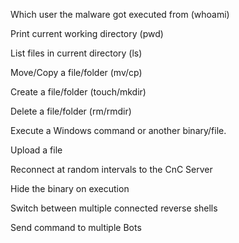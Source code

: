 Which user the malware got executed from (whoami)

Print current working directory (pwd)

List files in current directory (ls)

Move/Copy a file/folder (mv/cp)

Create a file/folder (touch/mkdir)

Delete a file/folder (rm/rmdir)

Execute a Windows command or another binary/file.

<!-- Download a file -->

Upload a file

Reconnect at random intervals to the CnC Server

Hide the binary on execution

Switch between multiple connected reverse shells

Send command to multiple Bots